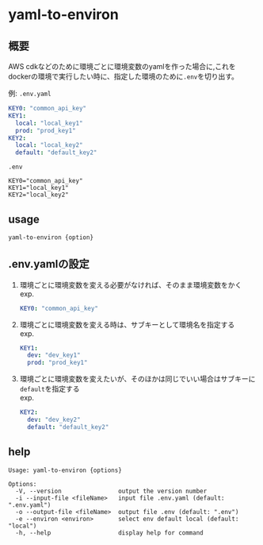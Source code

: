 # yaml-to-environ

## 概要
AWS cdkなどのために環境ごとに環境変数のyamlを作った場合に,これをdockerの環境で実行したい時に、指定した環境のために`.env`を切り出す。

例:
`.env.yaml`
```yaml:.env.yaml
KEY0: "common_api_key"
KEY1:
  local: "local_key1"
  prod: "prod_key1"
KEY2:
  local: "local_key2"
  default: "default_key2"
```
`.env`
```bash:.env
KEY0="common_api_key"
KEY1="local_key1"
KEY2="local_key2"
```


## usage 

```bash
yaml-to-environ {option}
```

## .env.yamlの設定

1. 環境ごとに環境変数を変える必要がなければ、そのまま環境変数をかく  
   exp.
   ```yaml
   KEY0: "common_api_key"
   ```
2. 環境ごとに環境変数を変える時は、サブキーとして環境名を指定する  
   exp.
   ```yaml
   KEY1:
     dev: "dev_key1"
     prod: "prod_key1"
   ```
3. 環境ごとに環境変数を変えたいが、そのほかは同じでいい場合はサブキーに`default`を指定する  
   exp.
   ```yaml
   KEY2:
     dev: "dev_key2"
     default: "default_key2"
   ```


## help
```shell
Usage: yaml-to-environ {options}

Options:
  -V, --version                output the version number
  -i --input-file <fileName>   input file .env.yaml (default: ".env.yaml")
  -o --output-file <fileName>  output file .env (default: ".env")
  -e --environ <environ>       select env default local (default: "local")
  -h, --help                   display help for command
```
